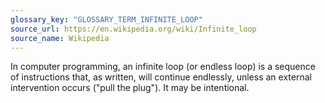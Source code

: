 ```yaml
---
glossary_key: "GLOSSARY_TERM_INFINITE_LOOP"
source_url: https://en.wikipedia.org/wiki/Infinite_loop
source_name: Wikipedia
---
```


In computer programming, an infinite loop (or endless loop) is a sequence of instructions that, as written, will continue endlessly, unless an external intervention occurs ("pull the plug"). It may be intentional.
